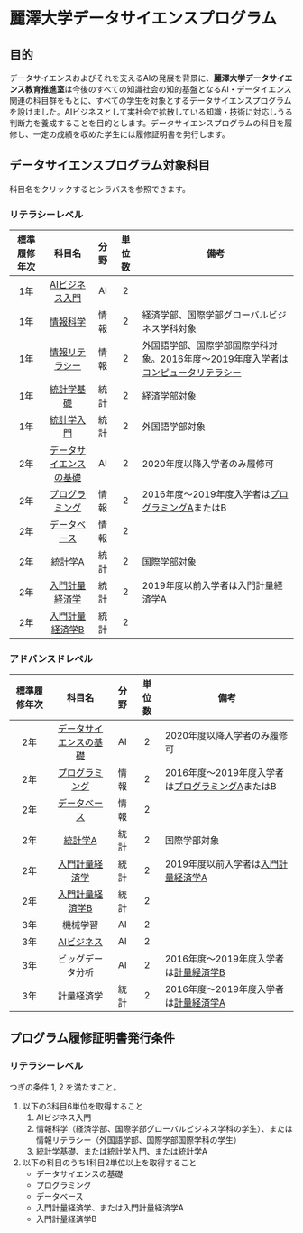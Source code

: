 # 麗澤大学データサイエンスプログラム
## 目的
データサイエンスおよびそれを支えるAIの発展を背景に、**麗澤大学データサイエンス教育推進室**は今後のすべての知識社会の知的基盤となるAI・データイエンス関連の科目群をもとに、すべての学生を対象とするデータサイエンスプログラムを設けました。AIビジネスとして実社会で拡散している知識・技術に対応しうる判断力を養成することを目的とします。データサイエンスプログラムの科目を履修し、一定の成績を収めた学生には履修証明書を発行します。

## データサイエンスプログラム対象科目
科目名をクリックするとシラバスを参照できます。
### リテラシーレベル

|標準履修年次|科目名|分野|単位数|備考|
|:---:|:---:|:---:|:---:|---|
|1年|[AIビジネス入門](https://cplan.reitaku-u.ac.jp/Kyoin/web/Syllabus/WebSyllabusSansho/UI/WSL_SyllabusSansho.aspx?P1=0121003000&P2=2021&P3=20210401)|AI|2||
|1年|[情報科学](https://cplan.reitaku-u.ac.jp/Kyoin/web/Syllabus/WebSyllabusSansho/UI/WSL_SyllabusSansho.aspx?P1=00930030K1&P2=2021&P3=20210401)|情報|2|経済学部、国際学部グローバルビジネス学科対象 |
|1年|[情報リテラシー](https://cplan.reitaku-u.ac.jp/Kyoin/web/Syllabus/WebSyllabusSansho/UI/WSL_SyllabusSansho.aspx?P1=4540002001&P2=2021&P3=20210401)|情報|2|外国語学部、国際学部国際学科対象。2016年度～2019年度入学者は[コンピュータリテラシー](https://cplan.reitaku-u.ac.jp/Kyoin/web/Syllabus/WebSyllabusSansho/UI/WSL_SyllabusSansho.aspx?P1=0058002011&P2=2021&P3=20210401)|
|1年|[統計学基礎](https://cplan.reitaku-u.ac.jp/Kyoin/web/Syllabus/WebSyllabusSansho/UI/WSL_SyllabusSansho.aspx?P1=0582002001&P2=2021&P3=20210401)|統計|2|経済学部対象|
|1年|[統計学入門](https://cplan.reitaku-u.ac.jp/Kyoin/web/Syllabus/WebSyllabusSansho/UI/WSL_SyllabusSansho.aspx?P1=0122003000&P2=2021&P3=20210401)|統計|2|外国語学部対象|
|2年|[データサイエンスの基礎](https://cplan.reitaku-u.ac.jp/Kyoin/web/Syllabus/WebSyllabusSansho/UI/WSL_SyllabusSansho.aspx?P1=4340003001&P2=2021&P3=20210401)|AI|2|2020年度以降入学者のみ履修可|
|2年|[プログラミング](https://cplan.reitaku-u.ac.jp/Kyoin/web/Syllabus/WebSyllabusSansho/UI/WSL_SyllabusSansho.aspx?P1=4339002001&P2=2021&P3=20210401)|情報|2|2016年度～2019年度入学者は[プログラミングA](https://cplan.reitaku-u.ac.jp/Kyoin/web/Syllabus/WebSyllabusSansho/UI/WSL_SyllabusSansho.aspx?P1=4202012001&P2=2021&P3=20210401)またはB |
|2年|[データベース](https://cplan.reitaku-u.ac.jp/Kyoin/web/Syllabus/WebSyllabusSansho/UI/WSL_SyllabusSansho.aspx?P1=4339002001&P2=2021&P3=20210401)|情報|2||
|2年|[統計学A](https://cplan.reitaku-u.ac.jp/Kyoin/web/Syllabus/WebSyllabusSansho/UI/WSL_SyllabusSansho.aspx?P1=4032012000&P2=2021&P3=20210401)|統計|2|国際学部対象|
|2年|[入門計量経済学](https://cplan.reitaku-u.ac.jp/Kyoin/web/Syllabus/WebSyllabusSansho/UI/WSL_SyllabusSansho.aspx?P1=8095002000&P2=2021&P3=20210401)|統計|2|2019年度以前入学者は入門計量経済学A|
|2年|[入門計量経済学B](https://cplan.reitaku-u.ac.jp/Kyoin/web/Syllabus/WebSyllabusSansho/UI/WSL_SyllabusSansho.aspx?P1=4155023000&P2=2021&P3=20210401)|統計|2||

### アドバンスドレベル

|標準履修年次|科目名|分野|単位数|備考|
|:---:|:---:|:---:|:---:|---|
|2年|[データサイエンスの基礎](https://cplan.reitaku-u.ac.jp/Kyoin/web/Syllabus/WebSyllabusSansho/UI/WSL_SyllabusSansho.aspx?P1=4340003001&P2=2021&P3=20210401)|AI|2|2020年度以降入学者のみ履修可|
|2年|[プログラミング](https://cplan.reitaku-u.ac.jp/Kyoin/web/Syllabus/WebSyllabusSansho/UI/WSL_SyllabusSansho.aspx?P1=4339002001&P2=2021&P3=20210401)|情報|2|2016年度～2019年度入学者は[プログラミングA](https://cplan.reitaku-u.ac.jp/Kyoin/web/Syllabus/WebSyllabusSansho/UI/WSL_SyllabusSansho.aspx?P1=4202012001&P2=2021&P3=20210401)またはB |
|2年|[データベース](https://cplan.reitaku-u.ac.jp/Kyoin/web/Syllabus/WebSyllabusSansho/UI/WSL_SyllabusSansho.aspx?P1=4240002000&P2=2021&P3=20210401)|情報|2||
|2年|[統計学A](https://cplan.reitaku-u.ac.jp/Kyoin/web/Syllabus/WebSyllabusSansho/UI/WSL_SyllabusSansho.aspx?P1=4032012000&P2=2021&P3=20210401)|統計|2|国際学部対象|
|2年|[入門計量経済学](https://cplan.reitaku-u.ac.jp/Kyoin/web/Syllabus/WebSyllabusSansho/UI/WSL_SyllabusSansho.aspx?P1=8095002000&P2=2021&P3=20210401)|統計|2|2019年度以前入学者は[入門計量経済学A](https://cplan.reitaku-u.ac.jp/Kyoin/web/Syllabus/WebSyllabusSansho/UI/WSL_SyllabusSansho.aspx?P1=4008012000&P2=2021&P3=20210401)|
|2年|[入門計量経済学B](https://cplan.reitaku-u.ac.jp/Kyoin/web/Syllabus/WebSyllabusSansho/UI/WSL_SyllabusSansho.aspx?P1=4155023000&P2=2021&P3=20210401)|統計|2||
|3年|機械学習|AI|2||
|3年|[AIビジネス](https://cplan.reitaku-u.ac.jp/Kyoin/web/Syllabus/WebSyllabusSansho/UI/WSL_SyllabusSansho.aspx?P1=4237202000&P2=2021&P3=20210401)|AI|2|
|3年|ビッグデータ分析|AI|2|2016年度～2019年度入学者は[計量経済学B](https://cplan.reitaku-u.ac.jp/Kyoin/web/Syllabus/WebSyllabusSansho/UI/WSL_SyllabusSansho.aspx?P1=4008023010&P2=2021&P3=20210401)|
|3年|計量経済学|統計|2|2016年度～2019年度入学者は[計量経済学A](https://cplan.reitaku-u.ac.jp/Kyoin/web/Syllabus/WebSyllabusSansho/UI/WSL_SyllabusSansho.aspx?P1=4008012000&P2=2021&P3=20210401)|

## プログラム履修証明書発行条件
### リテラシーレベル
つぎの条件 1, 2 を満たすこと。
1. 以下の3科目6単位を取得すること
    1. AIビジネス入門
    1. 情報科学（経済学部、国際学部グローバルビジネス学科の学生）、または情報リテラシー（外国語学部、国際学部国際学科の学生）
    1. 統計学基礎、または統計学入門、または統計学A
2.  以下の科目のうち1科目2単位以上を取得すること
    - データサイエンスの基礎
    - プログラミング
    - データベース
    - 入門計量経済学、または入門計量経済学A
    - 入門計量経済学B

